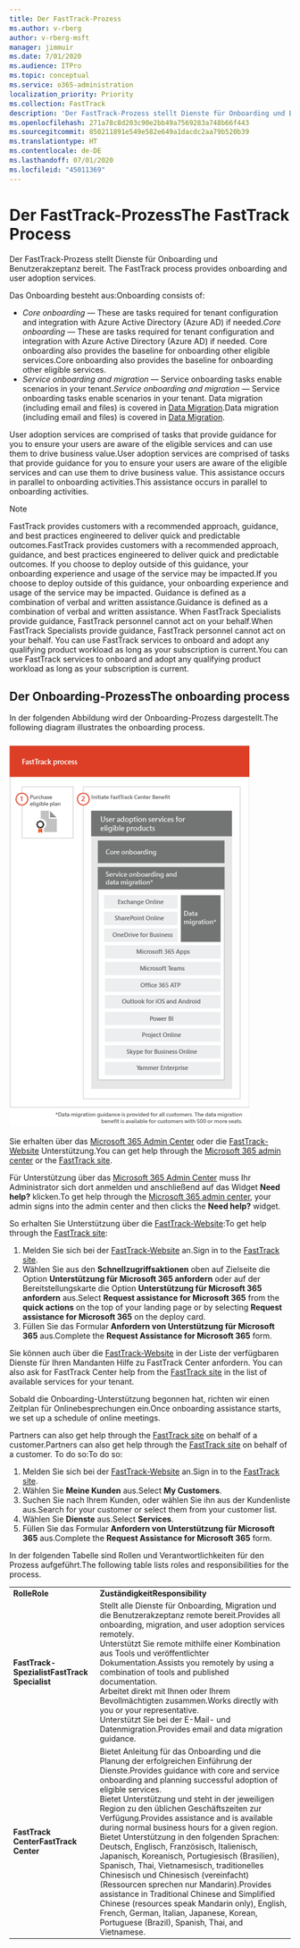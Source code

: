 ```yaml
---
title: Der FastTrack-Prozess
ms.author: v-rberg
author: v-rberg-msft
manager: jimmuir
ms.date: 7/01/2020
ms.audience: ITPro
ms.topic: conceptual
ms.service: o365-administration
localization_priority: Priority
ms.collection: FastTrack
description: 'Der FastTrack-Prozess stellt Dienste für Onboarding und Benutzerakzeptanz bereit. '
ms.openlocfilehash: 271a78c8d203c90e2bb49a7569283a748b66f443
ms.sourcegitcommit: 850211891e549e582e649a1dacdc2aa79b520b39
ms.translationtype: HT
ms.contentlocale: de-DE
ms.lasthandoff: 07/01/2020
ms.locfileid: "45011369"
---
```

# <a name="the-fasttrack-process"></a><span data-ttu-id="4fdc3-103">Der FastTrack-Prozess</span><span class="sxs-lookup"><span data-stu-id="4fdc3-103">The FastTrack Process</span></span>

<span data-ttu-id="4fdc3-104">Der FastTrack-Prozess stellt Dienste für Onboarding und Benutzerakzeptanz bereit. </span><span class="sxs-lookup"><span data-stu-id="4fdc3-104">The FastTrack process provides onboarding and user adoption services.</span></span> 
  
<span data-ttu-id="4fdc3-105">Das Onboarding besteht aus:</span><span class="sxs-lookup"><span data-stu-id="4fdc3-105">Onboarding consists of:</span></span>
  
- <span data-ttu-id="4fdc3-106">*Core onboarding* — These are tasks required for tenant configuration and integration with Azure Active Directory (Azure AD) if needed.</span><span class="sxs-lookup"><span data-stu-id="4fdc3-106">*Core onboarding* — These are tasks required for tenant configuration and integration with Azure Active Directory (Azure AD) if needed.</span></span> <span data-ttu-id="4fdc3-107">Core onboarding also provides the baseline for onboarding other eligible services.</span><span class="sxs-lookup"><span data-stu-id="4fdc3-107">Core onboarding also provides the baseline for onboarding other eligible services.</span></span> 
- <span data-ttu-id="4fdc3-108">*Service onboarding and migration* — Service onboarding tasks enable scenarios in your tenant.</span><span class="sxs-lookup"><span data-stu-id="4fdc3-108">*Service onboarding and migration* — Service onboarding tasks enable scenarios in your tenant.</span></span> <span data-ttu-id="4fdc3-109">Data migration (including email and files) is covered in [Data Migration](O365-data-migration.md).</span><span class="sxs-lookup"><span data-stu-id="4fdc3-109">Data migration (including email and files) is covered in [Data Migration](O365-data-migration.md).</span></span> 
    
<span data-ttu-id="4fdc3-110">User adoption services are comprised of tasks that provide guidance for you to ensure your users are aware of the eligible services and can use them to drive business value.</span><span class="sxs-lookup"><span data-stu-id="4fdc3-110">User adoption services are comprised of tasks that provide guidance for you to ensure your users are aware of the eligible services and can use them to drive business value.</span></span> <span data-ttu-id="4fdc3-111">This assistance occurs in parallel to onboarding activities.</span><span class="sxs-lookup"><span data-stu-id="4fdc3-111">This assistance occurs in parallel to onboarding activities.</span></span>
  
> [!NOTE]
> <span data-ttu-id="4fdc3-112">FastTrack provides customers with a recommended approach, guidance, and best practices engineered to deliver quick and predictable outcomes.</span><span class="sxs-lookup"><span data-stu-id="4fdc3-112">FastTrack provides customers with a recommended approach, guidance, and best practices engineered to deliver quick and predictable outcomes.</span></span> <span data-ttu-id="4fdc3-113">If you choose to deploy outside of this guidance, your onboarding experience and usage of the service may be impacted.</span><span class="sxs-lookup"><span data-stu-id="4fdc3-113">If you choose to deploy outside of this guidance, your onboarding experience and usage of the service may be impacted.</span></span> <span data-ttu-id="4fdc3-114">Guidance is defined as a combination of verbal and written assistance.</span><span class="sxs-lookup"><span data-stu-id="4fdc3-114">Guidance is defined as a combination of verbal and written assistance.</span></span> <span data-ttu-id="4fdc3-115">When FastTrack Specialists provide guidance, FastTrack personnel cannot act on your behalf.</span><span class="sxs-lookup"><span data-stu-id="4fdc3-115">When FastTrack Specialists provide guidance, FastTrack personnel cannot act on your behalf.</span></span> <span data-ttu-id="4fdc3-116">You can use FastTrack services to onboard and adopt any qualifying product workload as long as your subscription is current.</span><span class="sxs-lookup"><span data-stu-id="4fdc3-116">You can use FastTrack services to onboard and adopt any qualifying product workload as long as your subscription is current.</span></span> 
  
## <a name="the-onboarding-process"></a><span data-ttu-id="4fdc3-117">Der Onboarding-Prozess</span><span class="sxs-lookup"><span data-stu-id="4fdc3-117">The onboarding process</span></span>

<span data-ttu-id="4fdc3-118">In der folgenden Abbildung wird der Onboarding-Prozess dargestellt.</span><span class="sxs-lookup"><span data-stu-id="4fdc3-118">The following diagram illustrates the onboarding process.</span></span>
  
![Zeitrahmen für die Nutzung des Onboarding-Angebots](media/o365-onboarding-timeline-m365-apps.png)
  
<span data-ttu-id="4fdc3-120">Sie erhalten über das [Microsoft 365 Admin Center](https://go.microsoft.com/fwlink/?linkid=2032704) oder die [FastTrack-Website](https://go.microsoft.com/fwlink/?linkid=780698) Unterstützung.</span><span class="sxs-lookup"><span data-stu-id="4fdc3-120">You can get help through the [Microsoft 365 admin center](https://go.microsoft.com/fwlink/?linkid=2032704) or the [FastTrack site](https://go.microsoft.com/fwlink/?linkid=780698).</span></span> 

<span data-ttu-id="4fdc3-121">Für Unterstützung über das [Microsoft 365 Admin Center](https://go.microsoft.com/fwlink/?linkid=2032704) muss Ihr Administrator sich dort anmelden und anschließend auf das Widget **Need help?** klicken.</span><span class="sxs-lookup"><span data-stu-id="4fdc3-121">To get help through the [Microsoft 365 admin center](https://go.microsoft.com/fwlink/?linkid=2032704), your admin signs into the admin center and then clicks the **Need help?** widget.</span></span> 

<span data-ttu-id="4fdc3-122">So erhalten Sie Unterstützung über die [FastTrack-Website](https://go.microsoft.com/fwlink/?linkid=780698):</span><span class="sxs-lookup"><span data-stu-id="4fdc3-122">To get help through the [FastTrack site](https://go.microsoft.com/fwlink/?linkid=780698):</span></span> 
1.    <span data-ttu-id="4fdc3-123">Melden Sie sich bei der [FastTrack-Website](https://go.microsoft.com/fwlink/?linkid=780698) an.</span><span class="sxs-lookup"><span data-stu-id="4fdc3-123">Sign in to the [FastTrack site](https://go.microsoft.com/fwlink/?linkid=780698).</span></span> 
2.    <span data-ttu-id="4fdc3-124">Wählen Sie aus den **Schnellzugriffsaktionen** oben auf Zielseite die Option **Unterstützung für Microsoft 365 anfordern** oder auf der Bereitstellungskarte die Option **Unterstützung für Microsoft 365 anfordern** aus.</span><span class="sxs-lookup"><span data-stu-id="4fdc3-124">Select **Request assistance for Microsoft 365** from the **quick actions** on the top of your landing page or by selecting **Request assistance for Microsoft 365** on the deploy card.</span></span>
3.    <span data-ttu-id="4fdc3-125">Füllen Sie das Formular **Anfordern von Unterstützung für Microsoft 365** aus.</span><span class="sxs-lookup"><span data-stu-id="4fdc3-125">Complete the **Request Assistance for Microsoft 365** form.</span></span> 
  
 <span data-ttu-id="4fdc3-126">Sie können auch über die [FastTrack-Website](https://go.microsoft.com/fwlink/?linkid=780698) in der Liste der verfügbaren Dienste für Ihren Mandanten Hilfe zu FastTrack Center anfordern. </span><span class="sxs-lookup"><span data-stu-id="4fdc3-126">You can also ask for FastTrack Center help from the [FastTrack site](https://go.microsoft.com/fwlink/?linkid=780698) in the list of available services for your tenant.</span></span> 
    
 <span data-ttu-id="4fdc3-127">Sobald die Onboarding-Unterstützung begonnen hat, richten wir einen Zeitplan für Onlinebesprechungen ein.</span><span class="sxs-lookup"><span data-stu-id="4fdc3-127">Once onboarding assistance starts, we set up a schedule of online meetings.</span></span>
    
<span data-ttu-id="4fdc3-128">Partners can also get help through the [FastTrack site](https://go.microsoft.com/fwlink/?linkid=780698) on behalf of a customer.</span><span class="sxs-lookup"><span data-stu-id="4fdc3-128">Partners can also get help through the [FastTrack site](https://go.microsoft.com/fwlink/?linkid=780698) on behalf of a customer.</span></span> <span data-ttu-id="4fdc3-129">To do so:</span><span class="sxs-lookup"><span data-stu-id="4fdc3-129">To do so:</span></span>
1.    <span data-ttu-id="4fdc3-130">Melden Sie sich bei der [FastTrack-Website](https://go.microsoft.com/fwlink/?linkid=780698) an.</span><span class="sxs-lookup"><span data-stu-id="4fdc3-130">Sign in to the [FastTrack site](https://go.microsoft.com/fwlink/?linkid=780698).</span></span> 
2.    <span data-ttu-id="4fdc3-131">Wählen Sie **Meine Kunden** aus.</span><span class="sxs-lookup"><span data-stu-id="4fdc3-131">Select **My Customers**.</span></span>
3.    <span data-ttu-id="4fdc3-132">Suchen Sie nach Ihrem Kunden, oder wählen Sie ihn aus der Kundenliste aus.</span><span class="sxs-lookup"><span data-stu-id="4fdc3-132">Search for your customer or select them from your customer list.</span></span>
4.    <span data-ttu-id="4fdc3-133">Wählen Sie **Dienste** aus.</span><span class="sxs-lookup"><span data-stu-id="4fdc3-133">Select **Services**.</span></span>
5.    <span data-ttu-id="4fdc3-134">Füllen Sie das Formular **Anfordern von Unterstützung für Microsoft 365** aus.</span><span class="sxs-lookup"><span data-stu-id="4fdc3-134">Complete the **Request Assistance for Microsoft 365** form.</span></span> 

<span data-ttu-id="4fdc3-135">In der folgenden Tabelle sind Rollen und Verantwortlichkeiten für den Prozess aufgeführt.</span><span class="sxs-lookup"><span data-stu-id="4fdc3-135">The following table lists roles and responsibilities for the process.</span></span>
    
|||
|:-----|:-----|
|<span data-ttu-id="4fdc3-136">**Rolle**</span><span class="sxs-lookup"><span data-stu-id="4fdc3-136">**Role**</span></span> <br/> |<span data-ttu-id="4fdc3-137">**Zuständigkeit**</span><span class="sxs-lookup"><span data-stu-id="4fdc3-137">**Responsibility**</span></span> <br/> |
|<span data-ttu-id="4fdc3-138">**FastTrack-Spezialist**</span><span class="sxs-lookup"><span data-stu-id="4fdc3-138">**FastTrack Specialist**</span></span> <br/> |<span data-ttu-id="4fdc3-139">Stellt alle Dienste für Onboarding, Migration und die Benutzerakzeptanz remote bereit.</span><span class="sxs-lookup"><span data-stu-id="4fdc3-139">Provides all onboarding, migration, and user adoption services remotely.</span></span>  <br/> <span data-ttu-id="4fdc3-140">Unterstützt Sie remote mithilfe einer Kombination aus Tools und veröffentlichter Dokumentation.</span><span class="sxs-lookup"><span data-stu-id="4fdc3-140">Assists you remotely by using a combination of tools and published documentation.</span></span> <br/> <span data-ttu-id="4fdc3-141">Arbeitet direkt mit Ihnen oder Ihrem Bevollmächtigten zusammen.</span><span class="sxs-lookup"><span data-stu-id="4fdc3-141">Works directly with you or your representative.</span></span> <br/> <span data-ttu-id="4fdc3-142">Unterstützt Sie bei der E-Mail- und Datenmigration.</span><span class="sxs-lookup"><span data-stu-id="4fdc3-142">Provides email and data migration guidance.</span></span>|
|<span data-ttu-id="4fdc3-143">**FastTrack Center**</span><span class="sxs-lookup"><span data-stu-id="4fdc3-143">**FastTrack Center**</span></span>  <br/> |<span data-ttu-id="4fdc3-144">Bietet Anleitung für das Onboarding und die Planung der erfolgreichen Einführung der Dienste.</span><span class="sxs-lookup"><span data-stu-id="4fdc3-144">Provides guidance with core and service onboarding and planning successful adoption of eligible services.</span></span>  <br/> <span data-ttu-id="4fdc3-145">Bietet Unterstützung und steht in der jeweiligen Region zu den üblichen Geschäftszeiten zur Verfügung.</span><span class="sxs-lookup"><span data-stu-id="4fdc3-145">Provides assistance and is available during normal business hours for a given region.</span></span> <br/> <span data-ttu-id="4fdc3-146">Bietet Unterstützung in den folgenden Sprachen: Deutsch, Englisch, Französisch, Italienisch, Japanisch, Koreanisch, Portugiesisch (Brasilien), Spanisch, Thai, Vietnamesisch, traditionelles Chinesisch und Chinesisch (vereinfacht) (Ressourcen sprechen nur Mandarin).</span><span class="sxs-lookup"><span data-stu-id="4fdc3-146">Provides assistance in Traditional Chinese and Simplified Chinese (resources speak Mandarin only), English, French, German, Italian, Japanese, Korean, Portuguese (Brazil), Spanish, Thai, and Vietnamese.</span></span>|
